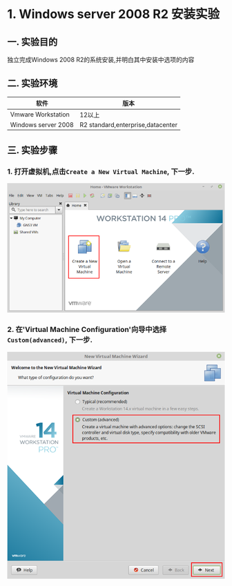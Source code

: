 # 1. Windows server 2008 R2 安装实验

## 一. 实验目的
独立完成Windows 2008 R2的系统安装,并明白其中安装中选项的内容

## 二. 实验环境

|软件|版本|
|----|----|
|Vmware Workstation| 12以上 |
|Windows server 2008| R2 standard,enterprise,datacenter|

## 三. 实验步骤

### 1. 打开虚拟机,点击`Create a New Virtual Machine`, 下一步.

![](/windows/win2008R2/base/image/vmware-1.png)

### 2. 在'Virtual Machine Configuration'向导中选择`Custom(advanced)`, 下一步.

![](/windows/win2008R2/base/image/vmware-3.png)

